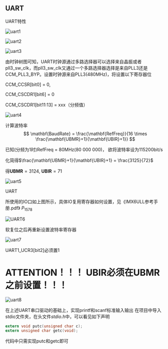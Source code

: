 ## UART



UART特性

![uart1](./pics/uart1.png)



![uart2](./pics/uart2.png)

![uart3](./pics/uart3.png)

由时钟树图可知，UART时钟源通过多路选择器可以选择来自晶振或者pll3_sw_clk，而pll3_sw_clk又通过一个多路选择器选择是来自PLL3还是CCM_PLL3_BYP。设置时钟源来自PLL3(480MHz)，将设置以下寄存器位

CCM_CCSR[bit0] = 0,

CCM_CSCDR1[bit6] = 0

CCM_CSCDR1[bit11:13] = xxx（分频值）

![uart4](./pics/uart4.png)

计算波特率
$$
\mathbf{BaudRate} = \frac{\mathbf{RefFreq}}{16 \times \frac{\mathbf{UBMR}+1}{\mathbf{UBIR}+1}}
$$

已知(分频为1时)RefFreq = 80MHz(80 000 000)， 欲将波特率设为115200bit/s

化简得$\frac{\mathbf{UBMR}+1}{\mathbf{UBIR}+1} = \frac{3125}{72}$

得$\mathbf{UBMR} = 3124$, $\mathbf{UBIR} = 71$



![uart5](./pics/uart5.png)

UART

所使用的IO口如上图所示，具体IO复用寄存器如何设置，见《IMX6ULL参考手册.pdf》 $P_{1578}$

![UART6](./pics/uart6.png)

软复位之后再重新设置波特率寄存器

![uart7](./pics/uart7.png)

UART1_UCR3[bit2]必须置1



# ATTENTION！！！ UBIR必须在UBMR之前设置！！！

![uart8](./pics/uart8.png)



在上述UART串口驱动的基础上，实现printf和scanf标准输入输出
在项目中导入stdio文件夹，在头文件*stdio.h*中，可以看见如下声明

```c
extern void putc(unsigned char c);
extern unsigned char getc(void);
```

代码中只需实现putc和getc即可